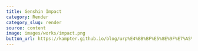 ```yaml
---
title: Genshin Impact 
category: Render
category_slug: render
source: content
image: images/works/impact.png
button_url: https://kampter.github.io/blog/urp%E4%BB%BF%E5%8E%9F%E7%A5%9E%E6%B8%B2%E6%9F%93shader/
---
```




